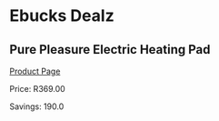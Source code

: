 
# Ebucks Dealz
## Pure Pleasure Electric Heating Pad
[Product Page](https://www.ebucks.com/web/shop/productSelected.do?prodId=1191147875&catId=1157551316)

Price: R369.00

Savings: 190.0


	